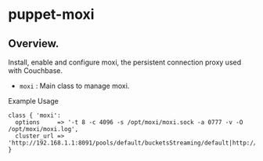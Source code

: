 # puppet-moxi

## Overview.

Install, enable and configure moxi, the persistent connection proxy used with
Couchbase.

* `moxi` : Main class to manage moxi.

Example Usage

    class { 'moxi':
      options     => '-t 8 -c 4096 -s /opt/moxi/moxi.sock -a 0777 -v -O /opt/moxi/moxi.log',
      cluster_url => 'http://192.168.1.1:8091/pools/default/bucketsStreaming/default|http://192.168.1.2:8091/pools/default/bucketsStreaming/default',
    }

